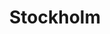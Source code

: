 ---
layout: art
title: Stockholm
image: assets/img/gallery/stockholm.jpeg
spotify_song: https://open.spotify.com/track/5pfJsMwoRYKampPay8amX0?si=12bce7a00f7b481f
---